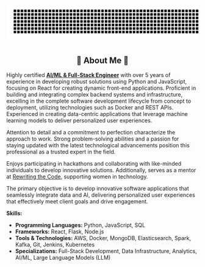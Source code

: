 ![gitartwork](gitartwork.svg)
# <h2 align="center"> 💫  About Me  💫 </h3>

Highly certified **<u>AI/ML & Full-Stack Engineer</u>** with over 5 years of experience in developing robust solutions using Python and JavaScript, focusing on React for creating dynamic front-end applications. Proficient in building and integrating complex backend systems and infrastructure, excelling in the complete software development lifecycle from concept to deployment, utilizing technologies such as Docker and REST APIs. Experienced in creating data-centric applications that leverage machine learning models to deliver personalized user experiences.

Attention to detail and a commitment to perfection characterize the approach to work. Strong problem-solving abilities and a passion for staying updated with the latest technological advancements position this professional as a trusted expert in the field.

Enjoys participating in hackathons and collaborating with like-minded individuals to develop innovative solutions. Additionally, serves as a mentor at [Rewriting the Code](https://rewritingthecode.org), supporting women in technology.

The primary objective is to develop innovative software applications that seamlessly integrate data and AI, delivering personalized user experiences that effectively meet client goals and drive engagement.

**Skills:**
- **Programming Languages:** Python, JavaScript, SQL
- **Frameworks:** React, Flask, Node.js
- **Tools & Technologies:** AWS, Docker, MongoDB, Elasticsearch, Spark, Kafka, Git, Jenkins, Kubernetes
- **Specializations:** Full-Stack Development, Data Infrastructure, Analytics, AI/ML, Large Language Models (LLM)
